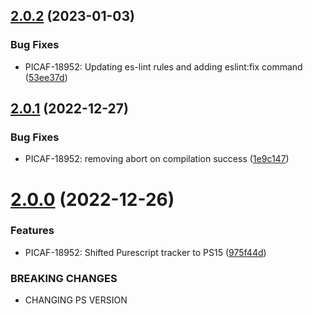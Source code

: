 ## [2.0.2](https://bitbucket.org/juspay/purescript-tracker/compare/v2.0.1...v2.0.2) (2023-01-03)


### Bug Fixes

* PICAF-18952: Updating es-lint rules and adding eslint:fix command ([53ee37d](https://bitbucket.org/juspay/purescript-tracker/commits/53ee37dee311a1aa251168b81dc633662fc06253))

## [2.0.1](https://bitbucket.org/juspay/purescript-tracker/compare/v2.0.0...v2.0.1) (2022-12-27)


### Bug Fixes

* PICAF-18952: removing abort on compilation success ([1e9c147](https://bitbucket.org/juspay/purescript-tracker/commits/1e9c147309e0ea8a8db4bb66ae41e7662162d8e2))

# [2.0.0](https://bitbucket.org/juspay/purescript-tracker/compare/v1.18.0...v2.0.0) (2022-12-26)


### Features

* PICAF-18952: Shifted Purescript tracker to PS15 ([975f44d](https://bitbucket.org/juspay/purescript-tracker/commits/975f44de1a3f4ec8c076c15ea561aa3bb4cc240b))


### BREAKING CHANGES

* CHANGING PS VERSION
